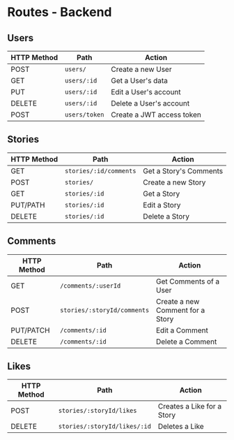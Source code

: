 
# Routes - Backend

## Users
| HTTP Method | Path        | Action |
|-------------|-------------|--------|
| POST        | `users/`    | Create a new User       |
| GET         | `users/:id` | Get a User's data       |
| PUT         | `users/:id` | Edit a User's account   |
| DELETE      | `users/:id` | Delete a User's account |
| POST        | `users/token` | Create a JWT access token |


## Stories
| HTTP Method | Path                   | Action                 |
|-------------|------------------------|------------------------|
| GET         | `stories/:id/comments` | Get a Story's Comments |
| POST        | `stories/`             | Create a new Story     |
| GET         | `stories/:id`          | Get a Story            |
| PUT/PATH    | `stories/:id`          | Edit a Story           |
| DELETE      | `stories/:id`          | Delete a Story         |

## Comments
| HTTP Method | Path                        | Action                           |
|-------------|-----------------------------|----------------------------------|
| GET         | `/comments/:userId`         | Get Comments of a User           |
| POST        | `stories/:storyId/comments` | Create a new Comment for a Story |
| PUT/PATCH   | `/comments/:id`             | Edit a Comment                   |
| DELETE      | `/comments/:id`             | Delete a Comment                 |

<!-- MIRA Should 'get' be modified to end with a collection-type path instead? -->
<!-- MIRA Will the comments always be associated with a story in the path, like POST? -->

## Likes
| HTTP Method | Path                         | Action                     |
|-------------|------------------------------|----------------------------|
| POST        | `stories/:storyId/likes`     | Creates a Like for a Story |
| DELETE      | `stories/:storyId/likes/:id` | Deletes a Like             |
